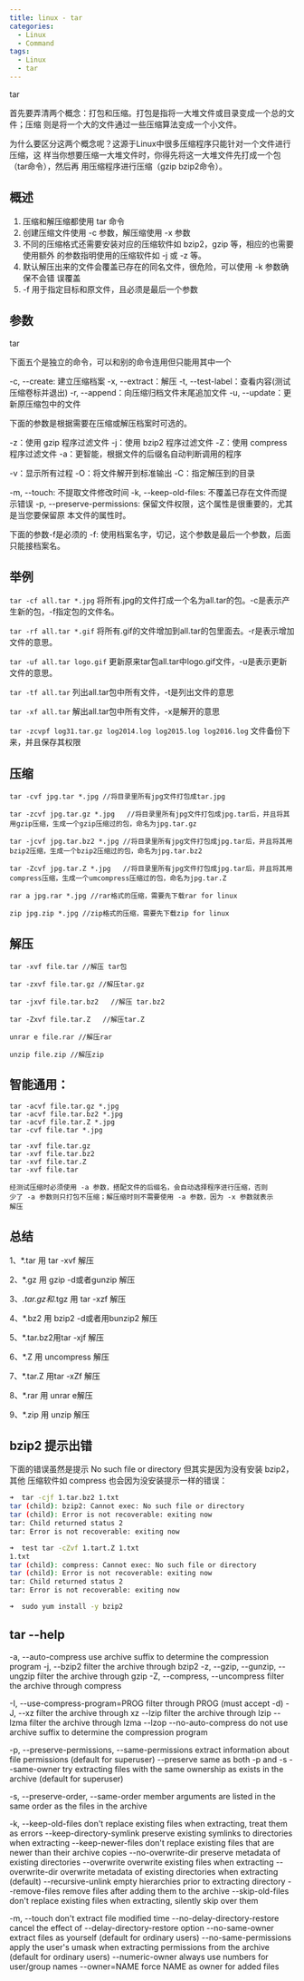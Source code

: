 ```yaml
---
title: linux - tar
categories:
  - Linux
  - Command
tags:
  - Linux
  - tar
---
```


tar

首先要弄清两个概念：打包和压缩。打包是指将一大堆文件或目录变成一个总的文件；压缩
则是将一个大的文件通过一些压缩算法变成一个小文件。

为什么要区分这两个概念呢？这源于Linux中很多压缩程序只能针对一个文件进行压缩，这
样当你想要压缩一大堆文件时，你得先将这一大堆文件先打成一个包（tar命令），然后再
用压缩程序进行压缩（gzip bzip2命令）。

<!--more-->

## 概述

1. 压缩和解压缩都使用 tar 命令
2. 创建压缩文件使用 -c 参数，解压缩使用 -x 参数
3. 不同的压缩格式还需要安装对应的压缩软件如 bzip2，gzip 等，相应的也需要使用额外
   的参数指明使用的压缩软件如 -j 或 -z 等。
4. 默认解压出来的文件会覆盖已存在的同名文件，很危险，可以使用 -k 参数确保不会错
   误覆盖
5. -f 用于指定目标和原文件，且必须是最后一个参数

## 参数

tar

下面五个是独立的命令，可以和别的命令连用但只能用其中一个

-c, --create: 建立压缩档案
-x, --extract：解压
-t, --test-label：查看内容(测试压缩卷标并退出)
-r, --append：向压缩归档文件末尾追加文件
-u, --update：更新原压缩包中的文件

下面的参数是根据需要在压缩或解压档案时可选的。

-z：使用 gzip 程序过滤文件
-j：使用 bzip2 程序过滤文件
-Z：使用 compress 程序过滤文件
-a：更智能，根据文件的后缀名自动判断调用的程序

-v：显示所有过程
-O：将文件解开到标准输出
-C：指定解压到的目录

-m, --touch: 不提取文件修改时间
-k, --keep-old-files: 不覆盖已存在文件而提示错误
-p, --preserve-permissions: 保留文件权限，这个属性是很重要的，尤其是当您要保留原
    本文件的属性时。

下面的参数-f是必须的
-f: 使用档案名字，切记，这个参数是最后一个参数，后面只能接档案名。

## 举例

`tar -cf all.tar *.jpg`
将所有.jpg的文件打成一个名为all.tar的包。-c是表示产生新的包，-f指定包的文件名。

`tar -rf all.tar *.gif`
将所有.gif的文件增加到all.tar的包里面去。-r是表示增加文件的意思。

`tar -uf all.tar logo.gif`
更新原来tar包all.tar中logo.gif文件，-u是表示更新文件的意思。

`tar -tf all.tar`
列出all.tar包中所有文件，-t是列出文件的意思

`tar -xf all.tar`
解出all.tar包中所有文件，-x是解开的意思

`tar -zcvpf log31.tar.gz log2014.log log2015.log log2016.log`
文件备份下来，并且保存其权限


## 压缩

    tar -cvf jpg.tar *.jpg //将目录里所有jpg文件打包成tar.jpg 

    tar -zcvf jpg.tar.gz *.jpg   //将目录里所有jpg文件打包成jpg.tar后，并且将其用gzip压缩，生成一个gzip压缩过的包，命名为jpg.tar.gz

    tar -jcvf jpg.tar.bz2 *.jpg //将目录里所有jpg文件打包成jpg.tar后，并且将其用bzip2压缩，生成一个bzip2压缩过的包，命名为jpg.tar.bz2

    tar -Zcvf jpg.tar.Z *.jpg   //将目录里所有jpg文件打包成jpg.tar后，并且将其用compress压缩，生成一个umcompress压缩过的包，命名为jpg.tar.Z

    rar a jpg.rar *.jpg //rar格式的压缩，需要先下载rar for linux

    zip jpg.zip *.jpg //zip格式的压缩，需要先下载zip for linux

## 解压

    tar -xvf file.tar //解压 tar包

    tar -zxvf file.tar.gz //解压tar.gz

    tar -jxvf file.tar.bz2   //解压 tar.bz2

    tar -Zxvf file.tar.Z   //解压tar.Z

    unrar e file.rar //解压rar

    unzip file.zip //解压zip

## 智能通用：

    tar -acvf file.tar.gz *.jpg
    tar -acvf file.tar.bz2 *.jpg
    tar -acvf file.tar.Z *.jpg
    tar -cvf file.tar *.jpg

    tar -xvf file.tar.gz
    tar -xvf file.tar.bz2
    tar -xvf file.tar.Z
    tar -xvf file.tar

    经测试压缩时必须使用 -a 参数，搭配文件的后缀名，会自动选择程序进行压缩，否则
    少了 -a 参数则只打包不压缩；解压缩时则不需要使用 -a 参数，因为 -x 参数就表示
    解压

## 总结

1、*.tar 用 tar -xvf 解压

2、*.gz 用 gzip -d或者gunzip 解压

3、*.tar.gz和*.tgz 用 tar -xzf 解压

4、*.bz2 用 bzip2 -d或者用bunzip2 解压

5、*.tar.bz2用tar -xjf 解压

6、*.Z 用 uncompress 解压

7、*.tar.Z 用tar -xZf 解压

8、*.rar 用 unrar e解压

9、*.zip 用 unzip 解压

## bzip2 提示出错

下面的错误虽然是提示 No such file or directory 但其实是因为没有安装 bzip2，其他
压缩软件如 compress 也会因为没安装提示一样的错误：
```bash
➜  tar -cjf 1.tar.bz2 1.txt
tar (child): bzip2: Cannot exec: No such file or directory
tar (child): Error is not recoverable: exiting now
tar: Child returned status 2
tar: Error is not recoverable: exiting now

➜  test tar -cZvf 1.tart.Z 1.txt
1.txt
tar (child): compress: Cannot exec: No such file or directory
tar (child): Error is not recoverable: exiting now
tar: Child returned status 2
tar: Error is not recoverable: exiting now

➜  sudo yum install -y bzip2
```

## tar --help

  -a, --auto-compress        use archive suffix to determine the compression
                             program
  -j, --bzip2                filter the archive through bzip2
  -z, --gzip, --gunzip, --ungzip   filter the archive through gzip
  -Z, --compress, --uncompress   filter the archive through compress

  -I, --use-compress-program=PROG
                             filter through PROG (must accept -d)
  -J, --xz                   filter the archive through xz
      --lzip                 filter the archive through lzip
      --lzma                 filter the archive through lzma
      --lzop
      --no-auto-compress     do not use archive suffix to determine the
                             compression program


  -p, --preserve-permissions, --same-permissions
                             extract information about file permissions
                             (default for superuser)
      --preserve             same as both -p and -s
      --same-owner           try extracting files with the same ownership as
                             exists in the archive (default for superuser)

  -s, --preserve-order, --same-order
                             member arguments are listed in the same order as
                             the files in the archive

  -k, --keep-old-files       don't replace existing files when extracting,
                             treat them as errors
      --keep-directory-symlink   preserve existing symlinks to directories when
                             extracting
      --keep-newer-files     don't replace existing files that are newer than
                             their archive copies
      --no-overwrite-dir     preserve metadata of existing directories
      --overwrite            overwrite existing files when extracting
      --overwrite-dir        overwrite metadata of existing directories when
                             extracting (default)
      --recursive-unlink     empty hierarchies prior to extracting directory
      --remove-files         remove files after adding them to the archive
      --skip-old-files       don't replace existing files when extracting,
                             silently skip over them

  -m, --touch                don't extract file modified time
      --no-delay-directory-restore
                             cancel the effect of --delay-directory-restore
                             option
      --no-same-owner        extract files as yourself (default for ordinary
                             users)
      --no-same-permissions  apply the user's umask when extracting permissions
                             from the archive (default for ordinary users)
      --numeric-owner        always use numbers for user/group names
      --owner=NAME           force NAME as owner for added files

